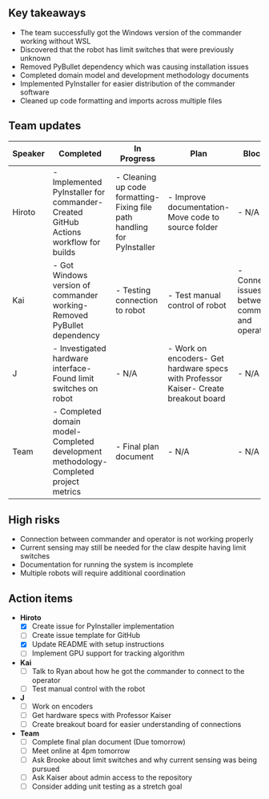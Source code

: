 ## Key takeaways

- The team successfully got the Windows version of the commander working without WSL
- Discovered that the robot has limit switches that were previously unknown
- Removed PyBullet dependency which was causing installation issues
- Completed domain model and development methodology documents
- Implemented PyInstaller for easier distribution of the commander software
- Cleaned up code formatting and imports across multiple files
## Team updates

| **Speaker** |                                     **Completed**                                      |                             **In Progress**                              |                                      **Plan**                                       |                    **Blockers**                    |
|-------------|----------------------------------------------------------------------------------------|--------------------------------------------------------------------------|-------------------------------------------------------------------------------------|----------------------------------------------------|
| Hiroto      | - Implemented PyInstaller for commander- Created GitHub Actions workflow for builds    | - Cleaning up code formatting- Fixing file path handling for PyInstaller | - Improve documentation- Move code to source folder                                 | - N/A                                              |
| Kai         | - Got Windows version of commander working- Removed PyBullet dependency                | - Testing connection to robot                                            | - Test manual control of robot                                                      | - Connection issues between commander and operator |
| J           | - Investigated hardware interface- Found limit switches on robot                       | - N/A                                                                    | - Work on encoders- Get hardware specs with Professor Kaiser- Create breakout board | - N/A                                              |
| Team        | - Completed domain model- Completed development methodology- Completed project metrics | - Final plan document                                                    | - N/A                                                                               | - N/A                                              |

## High risks

- Connection between commander and operator is not working properly
- Current sensing may still be needed for the claw despite having limit switches
- Documentation for running the system is incomplete
- Multiple robots will require additional coordination
## Action items

- **Hiroto**
    - [x] Create issue for PyInstaller implementation
    - [ ] Create issue template for GitHub
    - [x] Update README with setup instructions
    - [ ] Implement GPU support for tracking algorithm
- **Kai**
    - [ ] Talk to Ryan about how he got the commander to connect to the operator
    - [ ] Test manual control with the robot
- **J**
    - [ ] Work on encoders
    - [ ] Get hardware specs with Professor Kaiser
    - [ ] Create breakout board for easier understanding of connections
- **Team**
    - [ ] Complete final plan document (Due tomorrow)
    - [ ] Meet online at 4pm tomorrow
    - [ ] Ask Brooke about limit switches and why current sensing was being pursued
    - [ ] Ask Kaiser about admin access to the repository
    - [ ] Consider adding unit testing as a stretch goal
